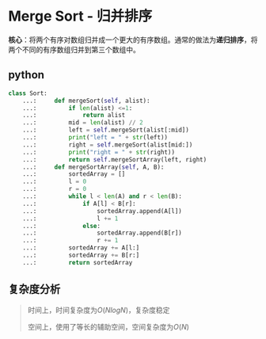 # Merge Sort - 归并排序

**核心**：将两个有序对数组归并成一个更大的有序数组。通常的做法为**递归排序**，将两个不同的有序数组归并到第三个数组中。

## python

```python
class Sort:                             
    ...:     def mergeSort(self, alist):
    ...:         if len(alist) <=1:                 
    ...:             return alist
    ...:         mid = len(alist) // 2
    ...:         left = self.mergeSort(alist[:mid])
    ...:         print("left = " + str(left))
    ...:         right = self.mergeSort(alist[mid:])
    ...:         print("right = " + str(right))
    ...:         return self.mergeSortArray(left, right)
    ...:     def mergeSortArray(self, A, B):
    ...:         sortedArray = []
    ...:         l = 0
    ...:         r = 0
    ...:         while l < len(A) and r < len(B):
    ...:             if A[l] < B[r]:
    ...:                 sortedArray.append(A[l])
    ...:                 l += 1
    ...:             else:
    ...:                 sortedArray.append(B[r])
    ...:                 r += 1
    ...:         sortedArray += A[l:]
    ...:         sortedArray += B[r:]
    ...:         return sortedArray
```

## 复杂度分析

> 时间上，时间复杂度为$O(NlogN)$，复杂度稳定
>
> 空间上，使用了等长的辅助空间，空间复杂度为$O(N)$

